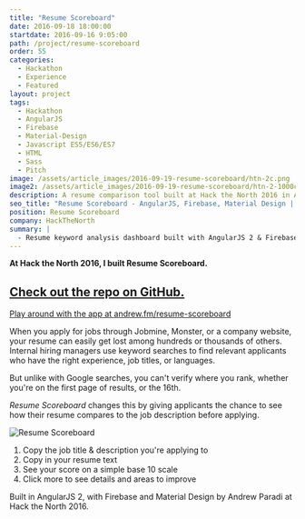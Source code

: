 ```yaml
---
title: "Resume Scoreboard"
date: 2016-09-18 18:00:00
startdate: 2016-09-16 9:05:00
path: /project/resume-scoreboard
order: 55
categories:
  - Hackathon
  - Experience
  - Featured
layout: project
tags:
  - Hackathon
  - AngularJS
  - Firebase
  - Material-Design
  - Javascript ES5/ES6/ES7
  - HTML
  - Sass
  - Pitch
image: /assets/article_images/2016-09-19-resume-scoreboard/htn-2c.png
image2: /assets/article_images/2016-09-19-resume-scoreboard/htn-2-1000c.png
description: A resume comparison tool built at Hack the North 2016 in AngularJS.
seo_title: "Resume Scoreboard - AngularJS, Firebase, Material Design | Andrew Paradi Alexander"
position: Resume Scoreboard
company: HackTheNorth
summary: |
  - Resume keyword analysis dashboard built with AngularJS 2 & Firebase
---
```


**At Hack the North 2016, I built Resume Scoreboard.**

## [Check out the repo on GitHub.](https://github.com/adrw/resume-scoreboard)

[Play around with the app at andrew.fm/resume-scoreboard](andrew.fm/resume-scoreboard/)

When you apply for jobs through Jobmine, Monster, or a company website, your resume can easily get lost among hundreds or thousands of others. Internal hiring managers use keyword searches to find relevant applicants who have the right experience, job titles, or languages.

But unlike with Google searches, you can't verify where you rank, whether you're on the first page of results, or the 16th.

_Resume Scoreboard_ changes this by giving applicants the chance to see how their resume compares to the job description before applying.

![Resume Scoreboard](/assets/article_images/2016-09-19-resume-scoreboard/resume-scoreboard-htn-demo.gif)

1. Copy the job title &amp; description you're applying to
2. Copy in your resume text
3. See your score on a simple base 10 scale
4. Click more to see details and areas to improve

Built in AngularJS 2, with Firebase and Material Design by Andrew Paradi at Hack the North 2016.
